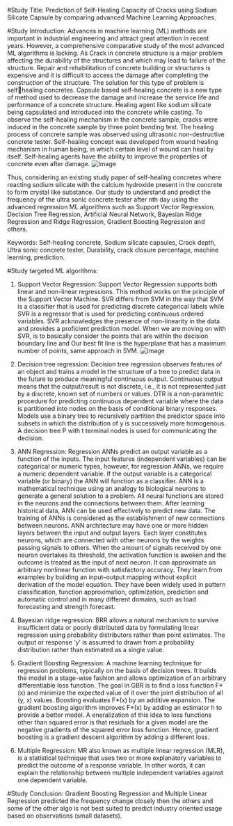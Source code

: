 #Study Title: Prediction of Self-Healing Capacity of Cracks using Sodium Silicate Capsule by comparing advanced Machine Learning Approaches.

#Study Introduction: 
Advances in machine learning (ML) methods are important in industrial engineering and attract great attention in recent years. However, a comprehensive 
comparative study of the most advanced ML algorithms is lacking. As Crack in concrete structure is a major problem affecting the durability of the structures and which may lead to failure of the structure. Repair and rehabilitation of concrete building or structures is expensive and it is difficult to access the damage after completing the construction of the structure. The solution for this type of problem is selfhealing concretes. Capsule based self-healing concrete is a new type of method used to decrease the damage and increase the service life and performance of a concrete structure. Healing agent like sodium silicate being capsulated and introduced into the concrete while casting. To observe the self-healing mechanism in the concrete sample, cracks were induced in the concrete sample by three point bending test. The healing process of concrete sample was observed using ultrasonic non-destructive concrete tester. Self-healing concept was developed from wound healing mechanism in human being, in which certain level of wound can heal by itself. Self-healing agents have the ability to improve the properties of concrete even after damage. 
![image](https://user-images.githubusercontent.com/53009824/188303239-200ed20b-2543-45d3-9cbf-6fea601c8167.png)

Thus, considering an existing study paper of self-healing concretes where reacting sodium silicate with the calcium hydroxide present in the concrete to form crystal like substance. Our study to understand and predict the frequency of the ultra sonic concrete tester after nth day using the advanced regression ML algorithms such as Support Vector Regression, Decision Tree Regression, Artificial Neural Network, Bayesian Ridge Regression and Ridge Regression, Gradient Boosting Regression and others.

Keywords: Self-healing concrete, Sodium silicate capsules, Crack depth, Ultra sonic concrete tester, Durability, crack closure percentage, machine learning,
prediction.

#Study targeted ML algorithms:
1. Support Vector Regression: 
Support Vector Regression supports both linear and non-linear regressions. This method works on the principle of the Support Vector Machine. SVR differs from SVM in the way that SVM is a classifier that is used for predicting discrete categorical labels while SVR is a regressor that is used for predicting continuous ordered variables. SVR acknowledges the presence of non-linearity in the data and provides a proficient prediction model. When we are moving on with SVR, is to basically consider the points that are within the decision boundary line and Our best fit line is the hyperplane that has a maximum number of points, same approach in SVM.
![image](https://user-images.githubusercontent.com/53009824/188302748-e49c246c-49e9-490e-a31a-e0320b3b57c8.png)

2. Decision tree regression: 
Decision tree regression observes features of an object and trains a model in the structure of a tree to predict data in the future to produce meaningful continuous output. Continuous output means that the output/result is not discrete, i.e., it is not represented just by a discrete, known set of numbers or values.
DTR is a non-parametric procedure for predicting continuous dependent variable where the data is partitioned into nodes on the basis of conditional binary responses. Models use a binary tree to recursively partition the predictor space into subsets in which the distribution of y is successively more homogenous. A decision tree P with t terminal nodes is used for communicating the decision.

3. ANN Regression: 
Regression ANNs predict an output variable as a function of the inputs. The input features (independent variables) can be categorical or numeric types, however, for regression ANNs, we require a numeric dependent variable. If the output variable is a categorical variable (or binary) the ANN will function as a classifier.
ANN is a mathematical technique using an analogy to biological neurons to generate a general solution to a problem. All neural functions are stored in the neurons and the connections between them. After learning historical data, ANN can be used effectively to predict new data. The training of ANNs is considered as the establishment of new connections between neurons. ANN architecture may have one or more hidden layers between the input and output layers. Each layer constitutes neurons, which are connected with other neurons by the weights passing signals to others. When the amount of signals received by one neuron overtakes its threshold, the activation function is awoken and the outcome is treated as the input of next neuron. It can approximate an arbitrary nonlinear function with satisfactory accuracy. They learn from examples by building an input–output mapping without explicit derivation of the model equation. They have been widely used in pattern classification, function approximation, optimization, prediction and automatic control and in many different domains, such as load forecasting and strength forecast.

4. Bayesian ridge regression: 
BRR allows a natural mechanism to survive insufficient data or poorly distributed data by formulating linear regression using probability distributors rather than point estimates. The output or response ‘y’ is assumed to drawn from a probability distribution rather than estimated as a single value.

5. Gradient Boosting Regression: 
A machine learning technique for regression problems, typically on the basis of decision trees. It builds the model in a stage-wise fashion and allows optimization of an arbitrary differentiable loss function. The goal in GBR is to find a loss function F*(x) and minimize the expected value of it over the joint distribution of all (y, x) values. Boosting evaluates F*(x) by an additive expansion. The gradient boosting algorithm improves F*(x) by adding an estimator h to provide a better model. A eneralization of this idea to loss functions other than squared error is that residuals for a given model are the negative gradients of the squared error loss function. Hence, gradient boosting is a gradient descent algorithm by adding a different loss.

6. Multiple Regression: 
MR also known as multiple linear regression (MLR), is a statistical technique that uses two or more explanatory variables to predict the outcome of a response variable. In other words, it can explain the relationship between multiple independent variables against one dependent variable.

#Study Conclusion: 
Gradient Boosting Regression and Multiple Linear Regression predicted the frequency change closely then the others and some of the other algo is not best suited to predict industry oriented usage based on observations (small datasets).
